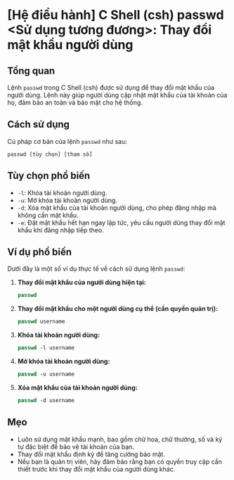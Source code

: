 # [Hệ điều hành] C Shell (csh) passwd <Sử dụng tương đương>: Thay đổi mật khẩu người dùng

## Tổng quan
Lệnh `passwd` trong C Shell (csh) được sử dụng để thay đổi mật khẩu của người dùng. Lệnh này giúp người dùng cập nhật mật khẩu của tài khoản của họ, đảm bảo an toàn và bảo mật cho hệ thống.

## Cách sử dụng
Cú pháp cơ bản của lệnh `passwd` như sau:

```
passwd [tùy chọn] [tham số]
```

## Tùy chọn phổ biến
- `-l`: Khóa tài khoản người dùng.
- `-u`: Mở khóa tài khoản người dùng.
- `-d`: Xóa mật khẩu của tài khoản người dùng, cho phép đăng nhập mà không cần mật khẩu.
- `-e`: Đặt mật khẩu hết hạn ngay lập tức, yêu cầu người dùng thay đổi mật khẩu khi đăng nhập tiếp theo.

## Ví dụ phổ biến
Dưới đây là một số ví dụ thực tế về cách sử dụng lệnh `passwd`:

1. **Thay đổi mật khẩu của người dùng hiện tại:**
   ```csh
   passwd
   ```

2. **Thay đổi mật khẩu cho một người dùng cụ thể (cần quyền quản trị):**
   ```csh
   passwd username
   ```

3. **Khóa tài khoản người dùng:**
   ```csh
   passwd -l username
   ```

4. **Mở khóa tài khoản người dùng:**
   ```csh
   passwd -u username
   ```

5. **Xóa mật khẩu của tài khoản người dùng:**
   ```csh
   passwd -d username
   ```

## Mẹo
- Luôn sử dụng mật khẩu mạnh, bao gồm chữ hoa, chữ thường, số và ký tự đặc biệt để bảo vệ tài khoản của bạn.
- Thay đổi mật khẩu định kỳ để tăng cường bảo mật.
- Nếu bạn là quản trị viên, hãy đảm bảo rằng bạn có quyền truy cập cần thiết trước khi thay đổi mật khẩu của người dùng khác.